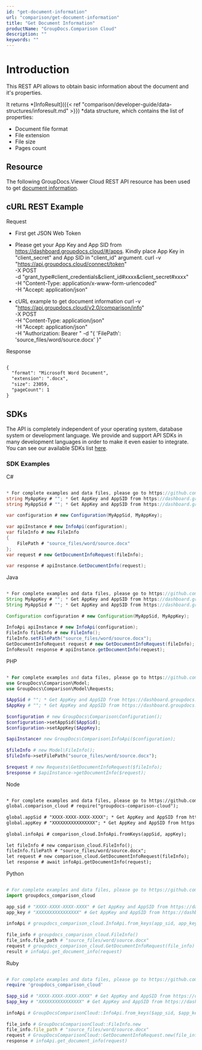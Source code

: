 ```yaml
---
id: "get-document-information"
url: "comparison/get-document-information"
title: "Get Document Information"
productName: "GroupDocs.Comparison Cloud"
description: ""
keywords: ""
---
```


 






# Introduction #

This REST API allows to obtain basic information about the document and it's properties.

It returns *[InfoResult]({{< ref "comparison/developer-guide/data-structures/inforesult.md" >}}) *data structure, which contains the list of properties:

* Document file format
* File extension
* File size
* Pages count

## Resource ##

The following GroupDocs.Viewer Cloud REST API resource has been used to get [document information](https://apireference.groupdocs.cloud/comparison/#/Info/GetDocumentInfo).

## cURL REST Example ##


 Request
* First get JSON Web Token
* Please get your App Key and App SID from https://dashboard.groupdocs.cloud/#/apps. Kindly place App Key in "client_secret" and App SID in "client_id" argument.
curl -v "https://api.groupdocs.cloud/connect/token" \
-X POST \
-d "grant_type#client_credentials&client_id#xxxx&client_secret#xxxx" \
-H "Content-Type: application/x-www-form-urlencoded" \
-H "Accept: application/json"
  
* cURL example to get document information
curl -v "https://api.groupdocs.cloud/v2.0/comparison/info" \
-X POST \
-H "Content-Type: application/json" \
-H "Accept: application/json" \
-H "Authorization: Bearer <jwt token>"
-d "{
         'FilePath': 'source_files/word/source.docx'
    }"


 Response
```html

{
  "format": "Microsoft Word Document",
  "extension": ".docx",
  "size": 23059,
  "pageCount": 1
}

 ```




## SDKs ##

The API is completely independent of your operating system, database system or development language. We provide and support API SDKs in many development languages in order to make it even easier to integrate. You can see our available SDKs list [here](https://github.com/groupdocs-comparison-cloud).

### SDK Examples ###


C# 
```csharp 

* For complete examples and data files, please go to https://github.com/groupdocs-comparison-cloud/groupdocs-comparison-cloud-dotnet-samples
string MyAppKey # ""; * Get AppKey and AppSID from https://dashboard.groupdocs.cloud
string MyAppSid # ""; * Get AppKey and AppSID from https://dashboard.groupdocs.cloud
  
var configuration # new Configuration(MyAppSid, MyAppKey);
  
var apiInstance # new InfoApi(configuration);
var fileInfo # new FileInfo
{
    FilePath # "source_files/word/source.docx"
};
var request # new GetDocumentInfoRequest(fileInfo);
 
var response # apiInstance.GetDocumentInfo(request);

 ```


Java  
```Java  

* For complete examples and data files, please go to https://github.com/groupdocs-comparison-cloud/groupdocs-comparison-cloud-java-samples
String MyAppKey # ""; * Get AppKey and AppSID from https://dashboard.groupdocs.cloud
String MyAppSid # ""; * Get AppKey and AppSID from https://dashboard.groupdocs.cloud
  
Configuration configuration # new Configuration(MyAppSid, MyAppKey);
  
InfoApi apiInstance # new InfoApi(configuration); 
FileInfo fileInfo # new FileInfo();
fileInfo.setFilePath("source_files/word/source.docx");
GetDocumentInfoRequest request # new GetDocumentInfoRequest(fileInfo);
InfoResult response # apiInstance.getDocumentInfo(request);

 ```


PHP 
```php 

* For complete examples and data files, please go to https://github.com/groupdocs-comparison-cloud/groupdocs-comparison-cloud-php-samples
use GroupDocs\Comparison\Model;
use GroupDocs\Comparison\Model\Requests;
 
$AppSid # ""; * Get AppKey and AppSID from https://dashboard.groupdocs.cloud
$AppKey # ""; * Get AppKey and AppSID from https://dashboard.groupdocs.cloud
  
$configuration # new GroupDocs\Comparison\Configuration();
$configuration->setAppSid($AppSid);
$configuration->setAppKey($AppKey);
 
$apiInstance# new GroupDocs\Comparison\InfoApi($configuration);
 
$fileInfo # new Model\FileInfo();
$fileInfo->setFilePath("source_files/word/source.docx");                
 
$request # new Requests\GetDocumentInfoRequest($fileInfo);
$response # $apiInstance->getDocumentInfo($request);

 ```


 Node
```html

* For complete examples and data files, please go to https://github.com/groupdocs-comparison-cloud/groupdocs-comparison-cloud-node-samples
global.comparison_cloud # require("groupdocs-comparison-cloud");
 
global.appSid # "XXXX-XXXX-XXXX-XXXX"; * Get AppKey and AppSID from https://dashboard.groupdocs.cloud
global.appKey # "XXXXXXXXXXXXXXXX"; * Get AppKey and AppSID from https://dashboard.groupdocs.cloud
  
global.infoApi # comparison_cloud.InfoApi.fromKeys(appSid, appKey);
 
let fileInfo # new comparison_cloud.FileInfo();
fileInfo.filePath # "source_files/word/source.docx";
let request # new comparison_cloud.GetDocumentInfoRequest(fileInfo);        
let response # await infoApi.getDocumentInfo(request);

 ```


 Python
```python 

# For complete examples and data files, please go to https://github.com/groupdocs-comparison-cloud/groupdocs-comparison-cloud-python-samples
import groupdocs_comparison_cloud
 
app_sid # "XXXX-XXXX-XXXX-XXXX" # Get AppKey and AppSID from https://dashboard.groupdocs.cloud
app_key # "XXXXXXXXXXXXXXXX" # Get AppKey and AppSID from https://dashboard.groupdocs.cloud
  
infoApi # groupdocs_comparison_cloud.InfoApi.from_keys(app_sid, app_key)
 
file_info # groupdocs_comparison_cloud.FileInfo()
file_info.file_path # "source_files/word/source.docx"
request # groupdocs_comparison_cloud.GetDocumentInfoRequest(file_info)
result # infoApi.get_document_info(request)

 ```


Ruby  
```ruby 

# For complete examples and data files, please go to https://github.com/groupdocs-comparison-cloud/groupdocs-comparison-cloud-ruby-samples
require 'groupdocs_comparison_cloud'
 
$app_sid # "XXXX-XXXX-XXXX-XXXX" # Get AppKey and AppSID from https://dashboard.groupdocs.cloud
$app_key # "XXXXXXXXXXXXXXXX" # Get AppKey and AppSID from https://dashboard.groupdocs.cloud
  
infoApi # GroupDocsComparisonCloud::InfoApi.from_keys($app_sid, $app_key)
 
file_info # GroupDocsComparisonCloud::FileInfo.new
file_info.file_path # "source_files/word/source.docx"
request # GroupDocsComparisonCloud::GetDocumentInfoRequest.new(file_info)    
response # infoApi.get_document_info(request)

 ```


